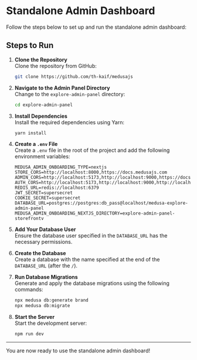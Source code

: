 
# Standalone Admin Dashboard

Follow the steps below to set up and run the standalone admin dashboard:

## Steps to Run

1. **Clone the Repository**  
    Clone the repository from GitHub:
    ```bash
    git clone https://github.com/th-kaif/medusajs
    ```

2. **Navigate to the Admin Panel Directory**  
    Change to the `explore-admin-panel` directory:
    ```bash
    cd explore-admin-panel
    ```

3. **Install Dependencies**  
    Install the required dependencies using Yarn:
    ```bash
    yarn install
    ```

4. **Create a `.env` File**  
    Create a `.env` file in the root of the project and add the following environment variables:
    ```env
    MEDUSA_ADMIN_ONBOARDING_TYPE=nextjs
    STORE_CORS=http://localhost:8000,https://docs.medusajs.com
    ADMIN_CORS=http://localhost:5173,http://localhost:9000,https://docs.medusajs.com
    AUTH_CORS=http://localhost:5173,http://localhost:9000,http://localhost:8000,https://docs.medusajs.com
    REDIS_URL=redis://localhost:6379
    JWT_SECRET=supersecret
    COOKIE_SECRET=supersecret
    DATABASE_URL=postgres://postgres:db_pass@localhost/medusa-explore-admin-panel
    MEDUSA_ADMIN_ONBOARDING_NEXTJS_DIRECTORY=explore-admin-panel-storefrontv
    ```

5. **Add Your Database User**  
    Ensure the database user specified in the `DATABASE_URL` has the necessary permissions.

6. **Create the Database**  
    Create a database with the name specified at the end of the `DATABASE_URL` (after the `/`).

7. **Run Database Migrations**  
    Generate and apply the database migrations using the following commands:
    ```bash
    npx medusa db:generate brand
    npx medusa db:migrate
    ```

8. **Start the Server**  
    Start the development server:
    ```bash
    npm run dev
    ```

---

You are now ready to use the standalone admin dashboard!
